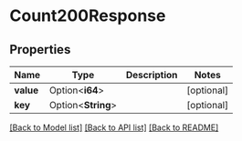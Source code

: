 # Count200Response

## Properties

Name | Type | Description | Notes
------------ | ------------- | ------------- | -------------
**value** | Option<**i64**> |  | [optional]
**key** | Option<**String**> |  | [optional]

[[Back to Model list]](../README.md#documentation-for-models) [[Back to API list]](../README.md#documentation-for-api-endpoints) [[Back to README]](../README.md)


